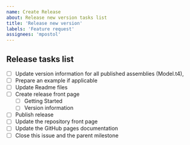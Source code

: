 ```yaml
---
name: Create Release
about: Release new version tasks list
title: 'Release new version'
labels: 'Feature request'
assignees: 'mpostol'
---
```

 
## Release tasks list

- [ ] Update version information for all published assemblies (Model.t4),
- [ ] Prepare an example if applicable
- [ ] Update Readme files
- [ ] Create release front page
  - [ ] Getting Started
  - [ ] Version information
- [ ] Publish release
- [ ] Update the repository front page
- [ ] Update the GitHub pages documentation
- [ ] Close this issue and the parent milestone
